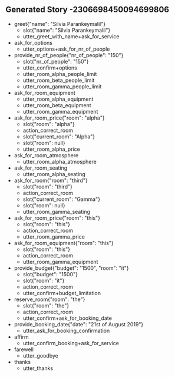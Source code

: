 ## Generated Story -2306698450094699806
* greet{"name": "Silvia Parankeymalil"}
    - slot{"name": "Silvia Parankeymalil"}
    - utter_greet_with_name+ask_for_service
* ask_for_options
    - utter_options+ask_for_nr_of_people
* provide_nr_of_people{"nr_of_people": "150"}
    - slot{"nr_of_people": "150"}
    - utter_confirm+options
    - utter_room_alpha_people_limit
    - utter_room_beta_people_limit
    - utter_room_gamma_people_limit
* ask_for_room_equipment
    - utter_room_alpha_equipment
    - utter_room_beta_equipment
    - utter_room_gamma_equipment
* ask_for_room_price{"room": "alpha"}
    - slot{"room": "alpha"}
    - action_correct_room
    - slot{"current_room": "Alpha"}
    - slot{"room": null}
    - utter_room_alpha_price
* ask_for_room_atmosphere
    - utter_room_alpha_atmosphere
* ask_for_room_seating
    - utter_room_alpha_seating
* ask_for_room{"room": "third"}
    - slot{"room": "third"}
    - action_correct_room
    - slot{"current_room": "Gamma"}
    - slot{"room": null}
    - utter_room_gamma_seating
* ask_for_room_price{"room": "this"}
    - slot{"room": "this"}
    - action_correct_room
    - utter_room_gamma_price
* ask_for_room_equipment{"room": "this"}
    - slot{"room": "this"}
    - action_correct_room
    - utter_room_gamma_equipment
* provide_budget{"budget": "1500", "room": "it"}
    - slot{"budget": "1500"}
    - slot{"room": "it"}
    - action_correct_room
    - utter_confirm+budget_limitation
* reserve_room{"room": "the"}
    - slot{"room": "the"}
    - action_correct_room
    - utter_confirm+ask_for_booking_date
* provide_booking_date{"date": "21st of August 2019"}
    - utter_ask_for_booking_confirmation
* affirm
    - utter_confirm_booking+ask_for_service
* farewell
    - utter_goodbye
* thanks
    - utter_thanks


